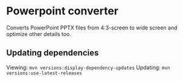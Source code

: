 # Powerpoint converter

Converts PowerPoint PPTX files from 4:3-screen to wide screen and optimize other details too.

## Updating dependencies

Viewing: `mvn versions:display-dependency-updates`
Updating: `mvn versions:use-latest-releases`
